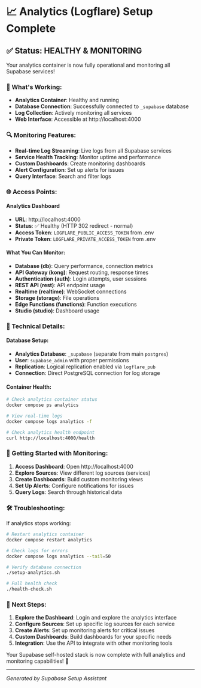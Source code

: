 # 📈 Analytics (Logflare) Setup Complete

## ✅ Status: HEALTHY & MONITORING

Your analytics container is now fully operational and monitoring all Supabase services!

### 🎯 What's Working:
- **Analytics Container**: Healthy and running
- **Database Connection**: Successfully connected to `_supabase` database
- **Log Collection**: Actively monitoring all services
- **Web Interface**: Accessible at http://localhost:4000

### 🔍 Monitoring Features:
- **Real-time Log Streaming**: Live logs from all Supabase services
- **Service Health Tracking**: Monitor uptime and performance
- **Custom Dashboards**: Create monitoring dashboards
- **Alert Configuration**: Set up alerts for issues
- **Query Interface**: Search and filter logs

### 🌐 Access Points:

#### Analytics Dashboard
- **URL**: http://localhost:4000
- **Status**: ✅ Healthy (HTTP 302 redirect - normal)
- **Access Token**: `LOGFLARE_PUBLIC_ACCESS_TOKEN` from .env
- **Private Token**: `LOGFLARE_PRIVATE_ACCESS_TOKEN` from .env

#### What You Can Monitor:
- **Database (db)**: Query performance, connection metrics
- **API Gateway (kong)**: Request routing, response times
- **Authentication (auth)**: Login attempts, user sessions
- **REST API (rest)**: API endpoint usage
- **Realtime (realtime)**: WebSocket connections
- **Storage (storage)**: File operations
- **Edge Functions (functions)**: Function executions
- **Studio (studio)**: Dashboard usage

### 🔧 Technical Details:

#### Database Setup:
- **Analytics Database**: `_supabase` (separate from main `postgres`)
- **User**: `supabase_admin` with proper permissions
- **Replication**: Logical replication enabled via `logflare_pub`
- **Connection**: Direct PostgreSQL connection for log storage

#### Container Health:
```bash
# Check analytics container status
docker compose ps analytics

# View real-time logs
docker compose logs analytics -f

# Check analytics health endpoint
curl http://localhost:4000/health
```

### 🚀 Getting Started with Monitoring:

1. **Access Dashboard**: Open http://localhost:4000
2. **Explore Sources**: View different log sources (services)
3. **Create Dashboards**: Build custom monitoring views
4. **Set Up Alerts**: Configure notifications for issues
5. **Query Logs**: Search through historical data

### 🛠️ Troubleshooting:

If analytics stops working:
```bash
# Restart analytics container
docker compose restart analytics

# Check logs for errors
docker compose logs analytics --tail=50

# Verify database connection
./setup-analytics.sh

# Full health check
./health-check.sh
```

### 🎉 Next Steps:

1. **Explore the Dashboard**: Login and explore the analytics interface
2. **Configure Sources**: Set up specific log sources for each service
3. **Create Alerts**: Set up monitoring alerts for critical issues
4. **Custom Dashboards**: Build dashboards for your specific needs
5. **Integration**: Use the API to integrate with other monitoring tools

Your Supabase self-hosted stack is now complete with full analytics and monitoring capabilities! 🎊

---
*Generated by Supabase Setup Assistant*
